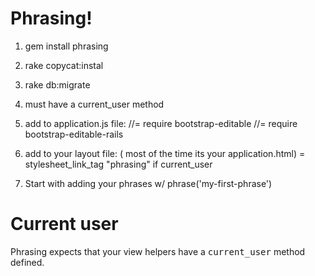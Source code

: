 # Phrasing!

1. gem install phrasing

2. rake copycat:instal

3. rake db:migrate

4. must have a current_user method

5. add to application.js file:
	//= require bootstrap-editable
	//= require bootstrap-editable-rails

6. add to your layout file: ( most of the time its your application.html)
	= stylesheet_link_tag "phrasing" if current_user
	
7. Start with adding your phrases w/ phrase('my-first-phrase')

# Current user

Phrasing expects that your view helpers have a <tt>current_user</tt> method defined.